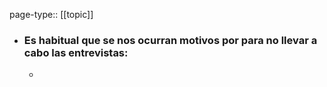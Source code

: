page-type:: [[topic]]
- ### Es habitual que se nos ocurran motivos por para no llevar a cabo las entrevistas:
  - 


